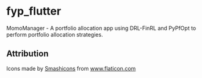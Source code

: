 # fyp_flutter

MomoManager - A portfolio allocation app using DRL-FinRL and PyPfOpt to perform portfolio allocation strategies.

## Attribution

<div>Icons made by <a href="https://www.flaticon.com/authors/smashicons" title="Smashicons">Smashicons</a> from <a href="https://www.flaticon.com/" title="Flaticon">www.flaticon.com</a></div>
